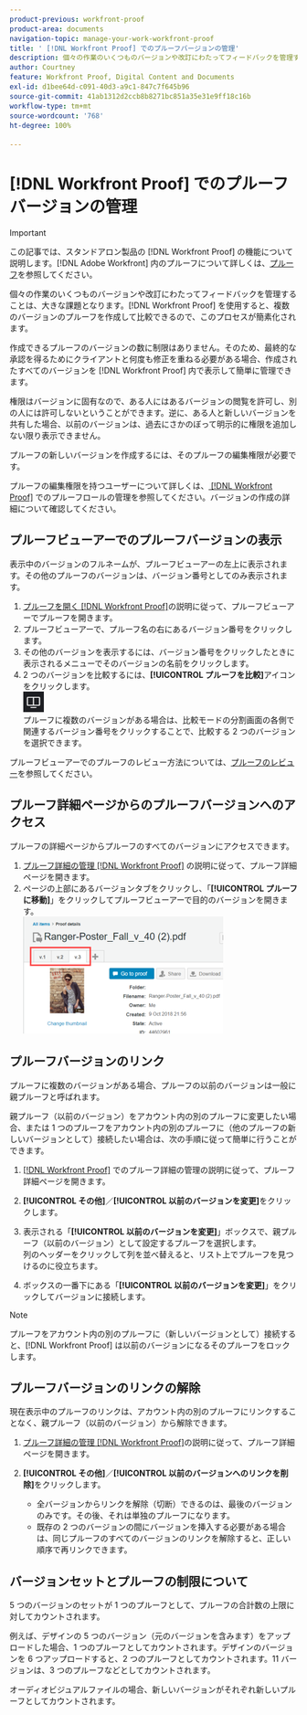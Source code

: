 ```yaml
---
product-previous: workfront-proof
product-area: documents
navigation-topic: manage-your-work-workfront-proof
title: ' [!DNL Workfront Proof] でのプルーフバージョンの管理'
description: 個々の作業のいくつものバージョンや改訂にわたってフィードバックを管理することは、大きな課題となります。 [!DNL Workfront Proof]  を使用すると、複数のバージョンのプルーフを作成して比較できるので、このプロセスが簡素化されます。
author: Courtney
feature: Workfront Proof, Digital Content and Documents
exl-id: d1bee64d-c091-40d3-a9c1-847c7f645b96
source-git-commit: 41ab1312d2ccb8b8271bc851a35e31e9ff18c16b
workflow-type: tm+mt
source-wordcount: '768'
ht-degree: 100%

---
```


# [!DNL Workfront Proof] でのプルーフバージョンの管理

>[!IMPORTANT]
>
>この記事では、スタンドアロン製品の [!DNL Workfront Proof] の機能について説明します。[!DNL Adobe Workfront] 内のプルーフについて詳しくは、[プルーフ](../../../review-and-approve-work/proofing/proofing.md)を参照してください。

個々の作業のいくつものバージョンや改訂にわたってフィードバックを管理することは、大きな課題となります。[!DNL Workfront Proof] を使用すると、複数のバージョンのプルーフを作成して比較できるので、このプロセスが簡素化されます。

作成できるプルーフのバージョンの数に制限はありません。そのため、最終的な承認を得るためにクライアントと何度も修正を重ねる必要がある場合、作成されたすべてのバージョンを [!DNL Workfront Proof] 内で表示して簡単に管理できます。

権限はバージョンに固有なので、ある人にはあるバージョンの閲覧を許可し、別の人には許可しないということができます。逆に、ある人と新しいバージョンを共有した場合、以前のバージョンは、過去にさかのぼって明示的に権限を追加しない限り表示できません。

プルーフの新しいバージョンを作成するには、そのプルーフの編集権限が必要です。

プルーフの編集権限を持つユーザーについて詳しくは、[ [!DNL Workfront Proof]](../../../workfront-proof/wp-work-proofsfiles/share-proofs-and-files/manage-proof-roles.md) でのプルーフロールの管理を参照してください。バージョンの作成の詳細について確認してください。

## プルーフビューアーでのプルーフバージョンの表示

表示中のバージョンのフルネームが、プルーフビューアーの左上に表示されます。その他のプルーフのバージョンは、バージョン番号としてのみ表示されます。

1. [プルーフを開く [!DNL Workfront Proof]](../../../workfront-proof/wp-work-proofsfiles/review-proofs-wpv/open-proof.md)の説明に従って、プルーフビューアーでプルーフを開きます。
1. プルーフビューアーで、プルーフ名の右にあるバージョン番号をクリックします。
1. その他のバージョンを表示するには、バージョン番号をクリックしたときに表示されるメニューでそのバージョンの名前をクリックします。
1. 2 つのバージョンを比較するには、**[!UICONTROL プルーフを比較]**&#x200B;アイコンをクリックします。\
   ![Compare_Proofs_button.png](assets/compare-proofs-button.png)\
   プルーフに複数のバージョンがある場合は、比較モードの分割画面の各側で関連するバージョン番号をクリックすることで、比較する 2 つのバージョンを選択できます。

プルーフビューアーでのプルーフのレビュー方法については、[プルーフのレビュー](../../../review-and-approve-work/proofing/reviewing-proofs-within-workfront/review-a-proof/review-a-proof.md)を参照してください。

## プルーフ詳細ページからのプルーフバージョンへのアクセス

プルーフの詳細ページからプルーフのすべてのバージョンにアクセスできます。

1. [プルーフ詳細の管理  [!DNL Workfront Proof]](../../../workfront-proof/wp-work-proofsfiles/manage-your-work/manage-proof-details.md) の説明に従って、プルーフ詳細ページを開きます。
1. ページの上部にあるバージョンタブをクリックし、「**[!UICONTROL プルーフに移動]**」をクリックしてプルーフビューアーで目的のバージョンを開きます。\
   ![Version_tabs_on_Proof_Details_page.png](assets/version-tabs-on-proof-details-page-350x205.png)

## プルーフバージョンのリンク

プルーフに複数のバージョンがある場合、プルーフの以前のバージョンは一般に親プルーフと呼ばれます。

親プルーフ（以前のバージョン）をアカウント内の別のプルーフに変更したい場合、または 1 つのプルーフをアカウント内の別のプルーフに（他のプルーフの新しいバージョンとして）接続したい場合は、次の手順に従って簡単に行うことができます。

1. [ [!DNL Workfront Proof]](../../../workfront-proof/wp-work-proofsfiles/manage-your-work/manage-proof-details.md) でのプルーフ詳細の管理の説明に従って、プルーフ詳細ページを開きます。
1. **[!UICONTROL その他]**／**[!UICONTROL 以前のバージョンを変更]**&#x200B;をクリックします。

1. 表示される「**[!UICONTROL 以前のバージョンを変更]**」ボックスで、親プルーフ（以前のバージョン）として設定するプルーフを選択します。\
   列のヘッダーをクリックして列を並べ替えると、リスト上でプルーフを見つけるのに役立ちます。

1. ボックスの一番下にある「**[!UICONTROL 以前のバージョンを変更]**」をクリックしてバージョンに接続します。

>[!NOTE]
>
>プルーフをアカウント内の別のプルーフに（新しいバージョンとして）接続すると、[!DNL Workfront Proof] は以前のバージョンになるそのプルーフをロックします。

## プルーフバージョンのリンクの解除

現在表示中のプルーフのリンクは、アカウント内の別のプルーフにリンクすることなく、親プルーフ（以前のバージョン）から解除できます。

1. [プルーフ詳細の管理 [!DNL Workfront Proof]](../../../workfront-proof/wp-work-proofsfiles/manage-your-work/manage-proof-details.md)の説明に従って、プルーフ詳細ページを開きます。
1. **[!UICONTROL その他]**／**[!UICONTROL 以前のバージョンへのリンクを削除]**&#x200B;をクリックします。

   * 全バージョンからリンクを解除（切断）できるのは、最後のバージョンのみです。その後、それは単独のプルーフになります。
   * 既存の 2 つのバージョンの間にバージョンを挿入する必要がある場合は、同じプルーフのすべてのバージョンのリンクを解除すると、正しい順序で再リンクできます。

## バージョンセットとプルーフの制限について

5 つのバージョンのセットが 1 つのプルーフとして、プルーフの合計数の上限に対してカウントされます。

例えば、デザインの 5 つのバージョン（元のバージョンを含みます）をアップロードした場合、1 つのプルーフとしてカウントされます。デザインのバージョンを 6 つアップロードすると、2 つのプルーフとしてカウントされます。11 バージョンは、3 つのプルーフなどとしてカウントされます。

オーディオビジュアルファイルの場合、新しいバージョンがそれぞれ新しいプルーフとしてカウントされます。
